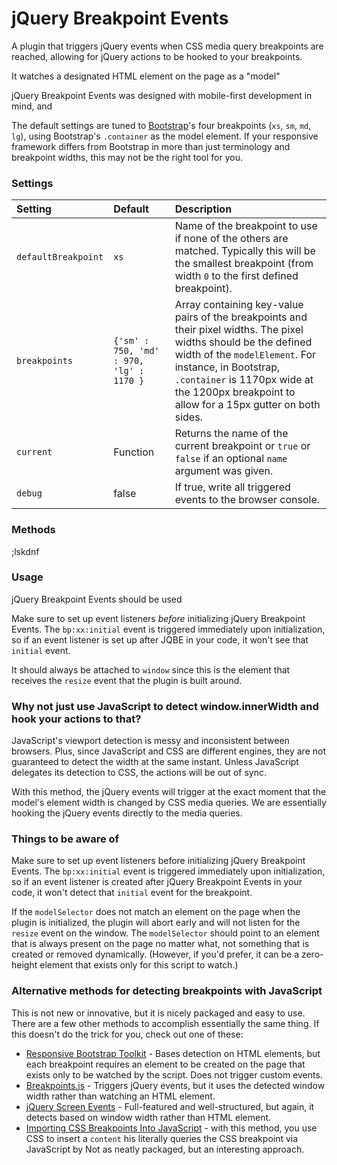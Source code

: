 # jQuery Breakpoint Events #

A plugin that triggers jQuery events when CSS media query breakpoints are reached, allowing for jQuery actions to be hooked to your breakpoints.

It watches a designated HTML element on the page as a "model" 

jQuery Breakpoint Events was designed with mobile-first development in mind, and 

The default settings are tuned to [Bootstrap](http://getbootstrap.com/)'s four breakpoints (`xs`, `sm`, `md`, `lg`), using Bootstrap's `.container` as the model element. If your responsive framework differs from Bootstrap in more than just terminology and breakpoint widths, this may not be the right tool for you.

### Settings ###

| Setting             | Default    | Description
|:--------------------|:-----------|:------------
| `defaultBreakpoint` | `xs`       | Name of the breakpoint to use if none of the others are matched. Typically this will be the smallest breakpoint (from width `0` to the first defined breakpoint).
| `breakpoints`       | `{'sm' : 750, 'md' : 970, 'lg' : 1170 }` | Array containing key-value pairs of the breakpoints and their pixel widths. The pixel widths should be the defined width of the `modelElement`. For instance, in Bootstrap, `.container` is 1170px wide at the 1200px breakpoint to allow for a 15px gutter on both sides.
| `current`           | Function   | Returns the name of the current breakpoint or `true` or `false` if an optional `name` argument was given.
| `debug`             | false      | If true, write all triggered events to the browser console.

### Methods ###

;lskdnf

### Usage ###

jQuery Breakpoint Events should be used 

Make sure to set up event listeners *before* initializing jQuery Breakpoint Events. The `bp:xx:initial` event is triggered immediately upon initialization, so if an event listener is set up after JQBE in your code, it won't see that `initial` event.

It should always be attached to `window` since this is the element that receives the `resize` event that the plugin is built around.

### Why not just use JavaScript to detect window.innerWidth and hook your actions to that? ###

JavaScript's viewport detection is messy and inconsistent between browsers. Plus, since JavaScript and CSS are different engines, they are not guaranteed to detect the width at the same instant. Unless JavaScript delegates its detection to CSS, the actions will be out of sync. 

With this method, the jQuery events will trigger at the exact moment that the model's element width is changed by CSS media queries. We are essentially hooking the jQuery events directly to the media queries.

### Things to be aware of ###

Make sure to set up event listeners before initializing jQuery Breakpoint Events. The `bp:xx:initial` event is triggered immediately upon initialization, so if an event listener is created after jQuery Breakpoint Events in your code, it won't detect that `initial` event for the breakpoint.

If the `modelSelector` does not match an element on the page when the plugin is initialized, the plugin will abort early and will not listen for the `resize` event on the window. The `modelSelector` should point to an element that is always present on the page no matter what, not something that is created or removed dynamically. (However, if you'd prefer, it can be a zero-height element that exists only for this script to watch.)

### Alternative methods for detecting breakpoints with JavaScript ###

This is not new or innovative, but it is nicely packaged and easy to use. There are a few other methods to accomplish essentially the same thing. If this doesn't do the trick for you, check out one of these:

 * [Responsive Bootstrap Toolkit](https://github.com/maciej-gurban/responsive-bootstrap-toolkit) - Bases detection on HTML elements, but each breakpoint requires an element to be created on the page that exists only to be watched by the script. Does not trigger custom events.
 * [Breakpoints.js](https://github.com/xoxco/breakpoints) - Triggers jQuery events, but it uses the detected window width rather than watching an HTML element.
 * [jQuery Screen Events](https://github.com/lunsdorf/jquery-screen-events) - Full-featured and well-structured, but again, it detects based on window width rather than HTML element.
 * [Importing CSS Breakpoints Into JavaScript](https://www.lullabot.com/articles/importing-css-breakpoints-into-javascript) - with this method, you use CSS to insert a `content`
his literally queries the CSS breakpoint via JavaScript by 
Not as neatly packaged, but an interesting approach.